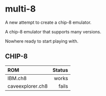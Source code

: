 # multi-8

A new attempt to create a chip-8 emulator.

A chip-8 emulator that supports many versions.

Nowhere ready to start playing with.

## CHIP-8
|ROM|Status|
|:-|-:|
|IBM.ch8|works|
|caveexplorer.ch8|fails|


